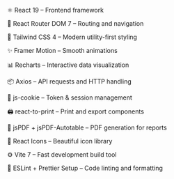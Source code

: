 ⚛️ React 19 – Frontend framework

🧭 React Router DOM 7 – Routing and navigation

🎨 Tailwind CSS 4 – Modern utility-first styling

✨ Framer Motion – Smooth animations

📊 Recharts – Interactive data visualization

📦 Axios – API requests and HTTP handling

🍪 js-cookie – Token & session management

🖨️ react-to-print – Print and export components

📜 jsPDF + jsPDF-Autotable – PDF generation for reports

🧩 React Icons – Beautiful icon library

⚙️ Vite 7 – Fast development build tool

🧠 ESLint + Prettier Setup – Code linting and formatting